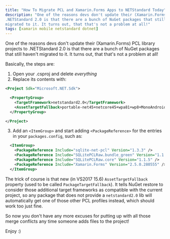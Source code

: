 ```yaml
---
title: "How To Migrate PCL and Xamarin.Forms Apps to NETStandard Today"
description: "One of the reasons devs don't update their (Xamarin.Forms) PCL library projects to 
.NETStandard 2.0 is that there are a bunch of NuGet packages that still haven't 
migrated to it. It turns out, that that's not a problem at all!"
tags: [xamarin mobile netstandard dotnet]
---
```


One of the reasons devs don't update their (Xamarin.Forms) PCL library projects to 
.NETStandard 2.0 is that there are a bunch of NuGet packages that still haven't 
migrated to it. It turns out, that that's not a problem at all!

Basically, the steps are:

1. Open your .csproj and delete *everything*
2. Replace its contents with:

```xml
<Project Sdk="Microsoft.NET.Sdk">

  <PropertyGroup>
    <TargetFramework>netstandard2.0</TargetFramework>
    <AssetTargetFallback>portable-net45+netcore45+wpa81+wp8+MonoAndroid10+MonoTouch10+Xamarin.iOS10;portable-net45+win8+wp8+wpa81;portable-win+net45+wp80+win81+wpa81</AssetTargetFallback>
  </PropertyGroup>

</Project>
```

3. Add an `<ItemGroup>` and start adding `<PackageReference>` for the entries in your `packages.config`, such as:

```xml
  <ItemGroup>
    <PackageReference Include="sqlite-net-pcl" Version="1.3.3" />
    <PackageReference Include="SQLitePCLRaw.bundle_green" Version="1.1.5" />
    <PackageReference Include="SQLitePCLRaw.core" Version="1.1.5" />
    <PackageReference Include="Xamarin.Forms" Version="2.5.0.280555" />
  </ItemGroup>
```

The trick of course is that new (in VS2017 15.6) `AssetTargetFallback` property (used to be called `PackageTargetFallback`). 
It tells NuGet restore to consider those additional target frameworks as compatible with the current project, so any package 
that does not provide a `netstandard2.0` lib will automatically get one of those other PCL profiles instead, which should 
work too just fine.

So now you don't have any more excuses for putting up with all those merge conflicts any time someone adds files to the 
project!


Enjoy :)